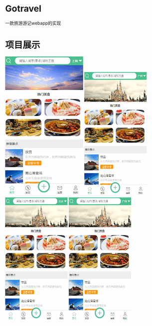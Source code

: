 # Gotravel
一款旅游游记webapp的实现

# 项目展示
<img src="https://github.com/Ciketoom/eshop-pic/blob/master/travel/shouye.gif" width="250" height="450" alt="项目首页模块"/>
<img src="https://github.com/Ciketoom/eshop-pic/blob/master/travel/qita.gif" width="200" height="400" alt="项目其它页面模块"/>
<img src="https://github.com/Ciketoom/eshop-pic/blob/master/travel/city.gif" width="200" height="400" alt="项目城市选择页面模块"/>
<img src="https://github.com/Ciketoom/eshop-pic/blob/master/travel/detail.gif" width="200" height="400" alt="项目详情页面模块"/>

